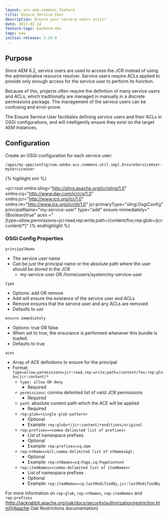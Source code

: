 ```yaml
---
layout: acs-aem-commons_feature
title: Ensure Service User
description: Ensure your service users exist!
date: 2017-02-14
feature-tags: backend-dev 
tags: new
initial-release: 3.10.0
---
```


## Purpose

Since AEM 6.2, service users are used to access the JCR instead of using the administrative resource resolver. Service users require ACLs applied to provide only enough access for the service user to perform its function.

Because of this, projects often require the definition of many service users and ACLs, which traditionally are managed in manually in a discrete permissions package. The management of the service users can be confusing and error-prone.

The Ensure Service User facilitates defining service users and their ACLs in OSGi configurations, and will intelligently ensure they exist on the target AEM instances.


## Configuration

Create an OSGi configuration for each service user:

    /apps/my-app/config/com.adobe.acs.commons.util.impl.EnsureServiceUser-myServiceUser

{% highlight xml %}
<?xml version="1.0" encoding="UTF-8"?>
<jcr:root xmlns:sling="http://sling.apache.org/jcr/sling/1.0" xmlns:cq="http://www.day.com/jcr/cq/1.0"
    xmlns:jcr="http://www.jcp.org/jcr/1.0" xmlns:nt="http://www.jcp.org/jcr/nt/1.0"
    jcr:primaryType="sling:OsgiConfig"
    principalName="my-service-user"
    type="add"
    ensure-immediately="{Boolean}true"
    aces ="[type=allow;permissions=jcr:read,rep:write;path=/content/foo;rep:glob=/jcr:content/*]"
{% endhighlight %}

### OSGi Config Properties

`principalName`

* The service user name
* Can be just the principal name or the absolute path where the user should be stored in the JCR
    * my-service-user OR /home/users/system/my-service-user

`type`

* Options: add OR remove
* Add will ensure the existance of the service user and ACLs
* Remove ensures that the service user and any ACLs are removed
* Defaults to `add`

`ensure-immediately`

* Options: true OR false
* When set to true, the ensurance is performed whenever this bundle is loaded.
* Defaults to true

`aces`

* Array of ACE definitions to ensure for the principal
* Format: `type=allow;permissions=jcr:read,rep:write;path=/content/foo;rep:glob=/jcr:content/*`
  * `type: allow OR deny` 
    * Required
  * `permissions`: comma delimited list of valid JCR permissions
    * Required
  * `path`: absolute content path which the ACE will be applied
    * Required
  * `rep:glob=<single glob-pattern>`
    * Optional
    * Example: `rep:glob=*/jcr:content/renditions/original`
  * `rep:prefixes=<comma-delimited list of prefixes>`
    * List of namespace prefixes
    * Optional
    * Example: `rep:prefixes=cq,dam`
  * `rep:ntNames=&lt;comma-delimited list of ntNames&gt;`
    * Optional
    * Example: `rep:ntNames=cq:Page,cq:PageContent`
  * `rep:itemNames=<comma-delimited list of itemNames>`
    * List of namespace prefixes
    * Optional
    * Example: `rep:itemNames=cq:lastModifiedBy,jcr:lastModifiedBy`
    
For more information on `rep:glob`, `rep:ntNames`, `rep:itemNames` and `rep:prefixes` [http://jackrabbit.apache.org/oak/docs/security/authorization/restriction.html](Apache Oak Restrictions documentation)